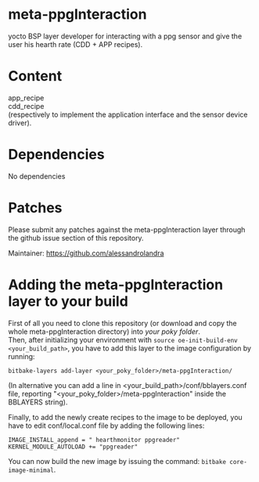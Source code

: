 # meta-ppgInteraction
yocto BSP layer developer for interacting with a ppg sensor and give the user his hearth rate (CDD + APP recipes).

Content
============

app_recipe \
cdd_recipe \
(respectively to implement the application interface and the sensor device driver).

Dependencies
============

No dependencies

Patches
=======

Please submit any patches against the meta-ppgInteraction layer through the github issue section of this repository.

Maintainer: https://github.com/alessandrolandra

Adding the meta-ppgInteraction layer to your build
=================================================

First of all you need to clone this repository (or download and copy the whole meta-ppgInteraction directory) into *your poky folder*. \
Then, after initializing your environment with
`source oe-init-build-env <your_build_path>`,
you have to add this layer to the image configuration by running:
```
bitbake-layers add-layer <your_poky_folder>/meta-ppgInteraction/
```
(In alternative you can add a line in <your_build_path>/conf/bblayers.conf file, reporting "<your_poky_folder>/meta-ppgInteraction" inside the BBLAYERS string).

Finally, to add the newly create recipes to the image to be deployed, you have to edit conf/local.conf file by adding the following lines: 
```
IMAGE_INSTALL_append = " hearthmonitor ppgreader"
KERNEL_MODULE_AUTOLOAD += "ppgreader"
```

You can now build the new image by issuing the command: 
`bitbake core-image-minimal`.
